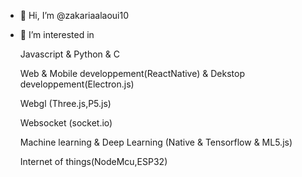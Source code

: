 - 👋 Hi, I’m @zakariaalaoui10
- 👀 I’m interested in

     Javascript & Python & C 
     
     Web & Mobile developpement(ReactNative) & Dekstop developpement(Electron.js)
     
     Webgl (Three.js,P5.js)
     
     Websocket (socket.io)
     
     Machine learning & Deep Learning (Native & Tensorflow & ML5.js)
     
     Internet of things(NodeMcu,ESP32)
     
<!---
zakariaalaoui10/zakariaalaoui10 is a ✨ special ✨ repository because its `README.md` (this file) appears on your GitHub profile.
You can click the Preview link to take a look at your changes.
--->
